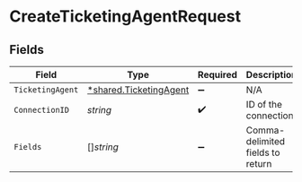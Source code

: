 # CreateTicketingAgentRequest


## Fields

| Field                                                           | Type                                                            | Required                                                        | Description                                                     |
| --------------------------------------------------------------- | --------------------------------------------------------------- | --------------------------------------------------------------- | --------------------------------------------------------------- |
| `TicketingAgent`                                                | [*shared.TicketingAgent](../../models/shared/ticketingagent.md) | :heavy_minus_sign:                                              | N/A                                                             |
| `ConnectionID`                                                  | *string*                                                        | :heavy_check_mark:                                              | ID of the connection                                            |
| `Fields`                                                        | []*string*                                                      | :heavy_minus_sign:                                              | Comma-delimited fields to return                                |